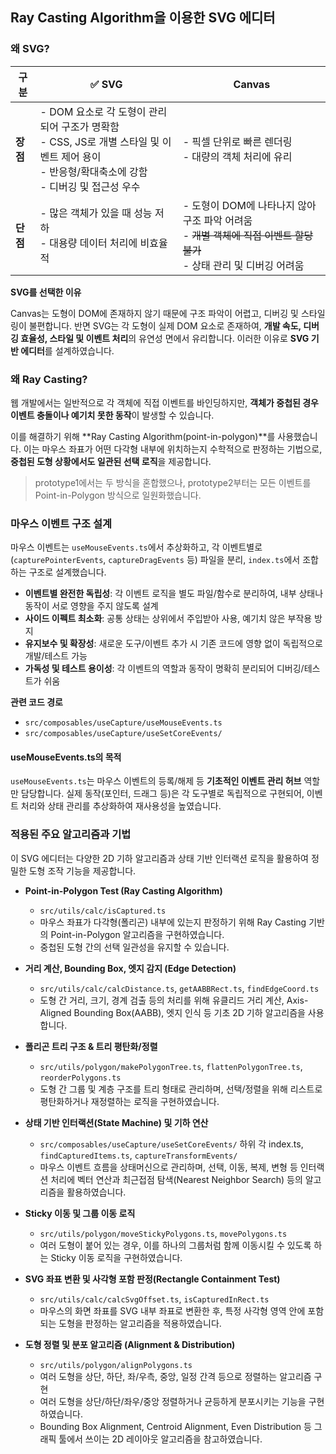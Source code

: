 ## Ray Casting Algorithm을 이용한 SVG 에디터

### 왜 SVG?

| 구분     | ✅ SVG                                                                                                                                              | Canvas                                                                                                                   |
| -------- | --------------------------------------------------------------------------------------------------------------------------------------------------- | ------------------------------------------------------------------------------------------------------------------------ |
| **장점** | - DOM 요소로 각 도형이 관리되어 구조가 명확함<br>- CSS, JS로 개별 스타일 및 이벤트 제어 용이<br>- 반응형/확대축소에 강함<br>- 디버깅 및 접근성 우수 | - 픽셀 단위로 빠른 렌더링<br>- 대량의 객체 처리에 유리                                                                   |
| **단점** | - 많은 객체가 있을 때 성능 저하<br>- 대용량 데이터 처리에 비효율적                                                                                  | - 도형이 DOM에 나타나지 않아 구조 파악 어려움<br>- ~~개별 객체에 직접 이벤트 할당 불가~~<br>- 상태 관리 및 디버깅 어려움 |

**SVG를 선택한 이유**

Canvas는 도형이 DOM에 존재하지 않기 때문에 구조 파악이 어렵고, 디버깅 및 스타일링이 불편합니다. 반면 SVG는 각 도형이 실제 DOM 요소로 존재하여, **개발 속도, 디버깅 효율성, 스타일 및 이벤트 처리**의 유연성 면에서 유리합니다. 이러한 이유로 **SVG 기반 에디터**를 설계하였습니다.

### 왜 Ray Casting?

웹 개발에서는 일반적으로 각 객체에 직접 이벤트를 바인딩하지만, **객체가 중첩된 경우 이벤트 충돌이나 예기치 못한 동작**이 발생할 수 있습니다.

이를 해결하기 위해 **Ray Casting Algorithm(point-in-polygon)**를 사용했습니다. 이는 마우스 좌표가 어떤 다각형 내부에 위치하는지 수학적으로 판정하는 기법으로, **중첩된 도형 상황에서도 일관된 선택 로직**을 제공합니다.

> prototype1에서는 두 방식을 혼합했으나, prototype2부터는 모든 이벤트를 Point-in-Polygon 방식으로 일원화했습니다.

### 마우스 이벤트 구조 설계

마우스 이벤트는 `useMouseEvents.ts`에서 추상화하고, 각 이벤트별로(`capturePointerEvents`, `captureDragEvents` 등) 파일을 분리, `index.ts`에서 조합하는 구조로 설계했습니다.

- **이벤트별 완전한 독립성**: 각 이벤트 로직을 별도 파일/함수로 분리하여, 내부 상태나 동작이 서로 영향을 주지 않도록 설계
- **사이드 이펙트 최소화**: 공통 상태는 상위에서 주입받아 사용, 예기치 않은 부작용 방지
- **유지보수 및 확장성**: 새로운 도구/이벤트 추가 시 기존 코드에 영향 없이 독립적으로 개발/테스트 가능
- **가독성 및 테스트 용이성**: 각 이벤트의 역할과 동작이 명확히 분리되어 디버깅/테스트가 쉬움

**관련 코드 경로**

- `src/composables/useCapture/useMouseEvents.ts`
- `src/composables/useCapture/useSetCoreEvents/`

#### useMouseEvents.ts의 목적

`useMouseEvents.ts`는 마우스 이벤트의 등록/해제 등 **기초적인 이벤트 관리 허브** 역할만 담당합니다. 실제 동작(포인터, 드래그 등)은 각 도구별로 독립적으로 구현되어, 이벤트 처리와 상태 관리를 추상화하여 재사용성을 높였습니다.

### 적용된 주요 알고리즘과 기법

이 SVG 에디터는 다양한 2D 기하 알고리즘과 상태 기반 인터랙션 로직을 활용하여 정밀한 도형 조작 기능을 제공합니다.

- **Point-in-Polygon Test (Ray Casting Algorithm)**
  - `src/utils/calc/isCaptured.ts`
  - 마우스 좌표가 다각형(폴리곤) 내부에 있는지 판정하기 위해 Ray Casting 기반의 Point-in-Polygon 알고리즘을 구현하였습니다.
  - 중첩된 도형 간의 선택 일관성을 유지할 수 있습니다.

- **거리 계산, Bounding Box, 엣지 감지 (Edge Detection)**
  - `src/utils/calc/calcDistance.ts`, `getAABBRect.ts`, `findEdgeCoord.ts`
  - 도형 간 거리, 크기, 경계 검출 등의 처리를 위해 유클리드 거리 계산, Axis-Aligned Bounding Box(AABB), 엣지 인식 등 기초 2D 기하 알고리즘을 사용합니다.

- **폴리곤 트리 구조 & 트리 평탄화/정렬**
  - `src/utils/polygon/makePolygonTree.ts`, `flattenPolygonTree.ts`, `reorderPolygons.ts`
  - 도형 간 그룹 및 계층 구조를 트리 형태로 관리하며, 선택/정렬을 위해 리스트로 평탄화하거나 재정렬하는 로직을 구현하였습니다.

- **상태 기반 인터랙션(State Machine) 및 기하 연산**
  - `src/composables/useCapture/useSetCoreEvents/` 하위 각 index.ts, `findCapturedItems.ts`, `captureTransformEvents/`
  - 마우스 이벤트 흐름을 상태머신으로 관리하며, 선택, 이동, 복제, 변형 등 인터랙션 처리에 벡터 연산과 최근접점 탐색(Nearest Neighbor Search) 등의 알고리즘을 활용하였습니다.

- **Sticky 이동 및 그룹 이동 로직**
  - `src/utils/polygon/moveStickyPolygons.ts`, `movePolygons.ts`
  - 여러 도형이 붙어 있는 경우, 이를 하나의 그룹처럼 함께 이동시킬 수 있도록 하는 Sticky 이동 로직을 구현하였습니다.

- **SVG 좌표 변환 및 사각형 포함 판정(Rectangle Containment Test)**
  - `src/utils/calc/calcSvgOffset.ts`, `isCapturedInRect.ts`
  - 마우스의 화면 좌표를 SVG 내부 좌표로 변환한 후, 특정 사각형 영역 안에 포함되는 도형을 판정하는 알고리즘을 적용하였습니다.

- **도형 정렬 및 분포 알고리즘 (Alignment & Distribution)**
  - `src/utils/polygon/alignPolygons.ts`
  - 여러 도형을 상단, 하단, 좌/우측, 중앙, 일정 간격 등으로 정렬하는 알고리즘 구현
  - 여러 도형을 상단/하단/좌우/중앙 정렬하거나 균등하게 분포시키는 기능을 구현하였습니다.
  - Bounding Box Alignment, Centroid Alignment, Even Distribution 등 그래픽 툴에서 쓰이는 2D 레이아웃 알고리즘을 참고하였습니다.
